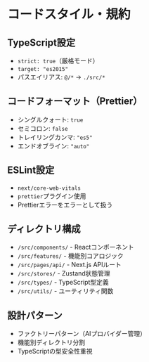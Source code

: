 # コードスタイル・規約

## TypeScript設定
- `strict: true`（厳格モード）
- `target: "es2015"`
- パスエイリアス: `@/*` → `./src/*`

## コードフォーマット（Prettier）
- シングルクォート: `true`
- セミコロン: `false`
- トレイリングカンマ: `"es5"`
- エンドオブライン: `"auto"`

## ESLint設定
- `next/core-web-vitals`
- `prettier`プラグイン使用
- Prettierエラーをエラーとして扱う

## ディレクトリ構成
- `/src/components/` - Reactコンポーネント
- `/src/features/` - 機能別コアロジック
- `/src/pages/api/` - Next.js APIルート
- `/src/stores/` - Zustand状態管理
- `/src/types/` - TypeScript型定義
- `/src/utils/` - ユーティリティ関数

## 設計パターン
- ファクトリーパターン（AIプロバイダー管理）
- 機能別ディレクトリ分割
- TypeScriptの型安全性重視